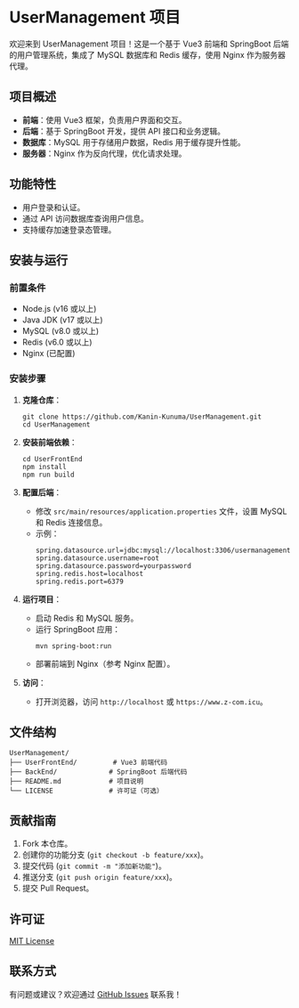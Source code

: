 # UserManagement 项目

欢迎来到 UserManagement 项目！这是一个基于 Vue3 前端和 SpringBoot 后端的用户管理系统，集成了 MySQL 数据库和 Redis 缓存，使用 Nginx 作为服务器代理。

## 项目概述

- **前端**：使用 Vue3 框架，负责用户界面和交互。
- **后端**：基于 SpringBoot 开发，提供 API 接口和业务逻辑。
- **数据库**：MySQL 用于存储用户数据，Redis 用于缓存提升性能。
- **服务器**：Nginx 作为反向代理，优化请求处理。

## 功能特性

- 用户登录和认证。
- 通过 API 访问数据库查询用户信息。
- 支持缓存加速登录态管理。

## 安装与运行

### 前置条件

- Node.js (v16 或以上)
- Java JDK (v17 或以上)
- MySQL (v8.0 或以上)
- Redis (v6.0 或以上)
- Nginx (已配置)

### 安装步骤

1. **克隆仓库**：
   ```
   git clone https://github.com/Kanin-Kunuma/UserManagement.git
   cd UserManagement
   ```

2. **安装前端依赖**：
   ```
   cd UserFrontEnd
   npm install
   npm run build
   ```

3. **配置后端**：
   - 修改 `src/main/resources/application.properties` 文件，设置 MySQL 和 Redis 连接信息。
   - 示例：
     ```
     spring.datasource.url=jdbc:mysql://localhost:3306/usermanagement
     spring.datasource.username=root
     spring.datasource.password=yourpassword
     spring.redis.host=localhost
     spring.redis.port=6379
     ```

4. **运行项目**：
   - 启动 Redis 和 MySQL 服务。
   - 运行 SpringBoot 应用：
     ```
     mvn spring-boot:run
     ```
   - 部署前端到 Nginx（参考 Nginx 配置）。

5. **访问**：
   - 打开浏览器，访问 `http://localhost` 或 `https://www.z-com.icu`。

## 文件结构

```
UserManagement/
├── UserFrontEnd/         # Vue3 前端代码
├── BackEnd/             # SpringBoot 后端代码
├── README.md            # 项目说明
└── LICENSE              # 许可证（可选）
```

## 贡献指南

1. Fork 本仓库。
2. 创建你的功能分支 (`git checkout -b feature/xxx`)。
3. 提交代码 (`git commit -m "添加新功能"`)。
4. 推送分支 (`git push origin feature/xxx`)。
5. 提交 Pull Request。

## 许可证

[MIT License](LICENSE)

## 联系方式

有问题或建议？欢迎通过 [GitHub Issues](https://github.com/Kanin-Kunuma/UserManagement/issues) 联系我！
